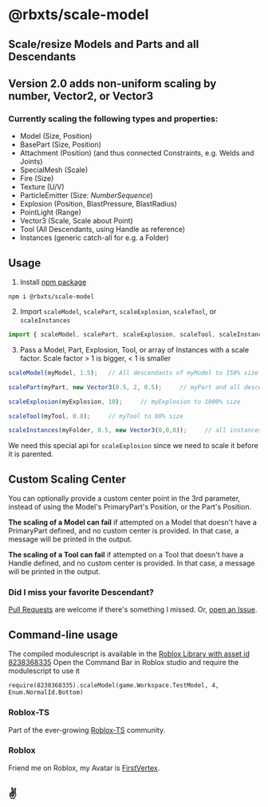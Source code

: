 # @rbxts/scale-model

## Scale/resize Models and Parts and all Descendants

## Version 2.0 adds non-uniform scaling by number, Vector2, or Vector3

### Currently scaling the following types and properties:

* Model (Size, Position)
* BasePart (Size, Position)
* Attachment (Position) (and thus connected Constraints, e.g. Welds and Joints)
* SpecialMesh (Scale)
* Fire (Size)
* Texture (U/V)
* ParticleEmitter (Size: _NumberSequence_)
* Explosion (Position, BlastPressure, BlastRadius)
* PointLight (Range)
* Vector3 (Scale, Scale about Point)
* Tool (All Descendants, using Handle as reference)
* Instances (generic catch-all for e.g. a Folder)

## Usage

1. Install [npm package](https://www.npmjs.com/package/@rbxts/scale-model)
```
npm i @rbxts/scale-model
```

2. Import `scaleModel`, `scalePart`, `scaleExplosion`, `scaleTool`, or `scaleInstances`
```typescript
import { scaleModel, scalePart, scaleExplosion, scaleTool, scaleInstances } from '@rbxts/scale-model';
```
3. Pass a Model, Part, Explosion, Tool, or array of Instances with a scale factor.  Scale factor > 1 is bigger, < 1 is smaller
```typescript
scaleModel(myModel, 1.5);   // All descendants of myModel to 150% size

scalePart(myPart, new Vector3(0.5, 2, 0.5);     // myPart and all descendants to 50% size on XZ and 200% size on Y (tall + skinny)

scaleExplosion(myExplosion, 10);     // myExplosion to 1000% size

scaleTool(myTool, 0.8);     // myTool to 80% size

scaleInstances(myFolder, 0.5, new Vector3(0,0,0));     // all instances in myFolder to 50% size
```

We need this special api for `scaleExplosion` since we need to scale it before it is parented.

## Custom Scaling Center
You can optionally provide a custom center point in the 3rd parameter, instead of using the Model's PrimaryPart's Position, or the Part's Position.

__The scaling of a Model can fail__ if attempted on a Model that doesn't have a PrimaryPart defined, and no custom center is provided.  In that case, a message will be printed in the output.

__The scaling of a Tool can fail__ if attempted on a Tool that doesn't have a Handle defined, and no custom center is provided.  In that case, a message will be printed in the output.

### Did I miss your favorite Descendant?

[Pull Requests](https://github.com/FirstVertex/rbxts-scale-model/pulls) are welcome if there's something I missed.  Or, [open an Issue](https://github.com/FirstVertex/rbxts-scale-model/issues).

## Command-line usage
The compiled modulescript is available in the [Roblox Library with asset id 8238368335](https://www.roblox.com/library/8238368335/rbxts-scale-model)
Open the Command Bar in Roblox studio and require the modulescript to use it
```
require(8238368335).scaleModel(game.Workspace.TestModel, 4, Enum.NormalId.Bottom)
```

### Roblox-TS

Part of the ever-growing [Roblox-TS](https://roblox-ts.com/) community.

### Roblox

Friend me on Roblox, my Avatar is [FirstVertex](https://www.roblox.com/users/2031724732/profile).

## :v: